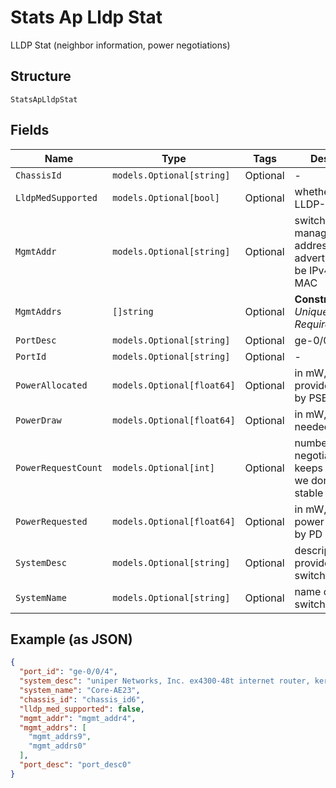 
# Stats Ap Lldp Stat

LLDP Stat (neighbor information, power negotiations)

## Structure

`StatsApLldpStat`

## Fields

| Name | Type | Tags | Description |
|  --- | --- | --- | --- |
| `ChassisId` | `models.Optional[string]` | Optional | - |
| `LldpMedSupported` | `models.Optional[bool]` | Optional | whether it support LLDP-MED |
| `MgmtAddr` | `models.Optional[string]` | Optional | switch’s management address (if advertised), can be IPv4, IPv6, or MAC |
| `MgmtAddrs` | `[]string` | Optional | **Constraints**: *Unique Items Required* |
| `PortDesc` | `models.Optional[string]` | Optional | ge-0/0/4 |
| `PortId` | `models.Optional[string]` | Optional | - |
| `PowerAllocated` | `models.Optional[float64]` | Optional | in mW, provided/allocated by PSE |
| `PowerDraw` | `models.Optional[float64]` | Optional | in mW, total power needed by PD |
| `PowerRequestCount` | `models.Optional[int]` | Optional | number of negotiations, if it keeps increasing, we don’ t have a stable power |
| `PowerRequested` | `models.Optional[float64]` | Optional | in mW, the current power requested by PD |
| `SystemDesc` | `models.Optional[string]` | Optional | description provided by switch |
| `SystemName` | `models.Optional[string]` | Optional | name of the switch |

## Example (as JSON)

```json
{
  "port_id": "ge-0/0/4",
  "system_desc": "uniper Networks, Inc. ex4300-48t internet router, kernel JUNOS 20.4R3-S7.2, Build date: 2023-04-21 19:47:18 UTC Copyright (c) 1996-2023 Juniper Networks, Inc.",
  "system_name": "Core-AE23",
  "chassis_id": "chassis_id6",
  "lldp_med_supported": false,
  "mgmt_addr": "mgmt_addr4",
  "mgmt_addrs": [
    "mgmt_addrs9",
    "mgmt_addrs0"
  ],
  "port_desc": "port_desc0"
}
```

